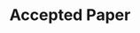 ---
title: "Accepted Paper"
categories:
  - news
headline: "The paper entitled GenoDedup: Similarity-Based Deduplication and Delta-Encoding for Genome Sequencing Data, resulting from a collaboration with Vinicius Cogo and Alysson Bessani from LASIGE, was accepted in IEEE Transactions on Computers."
---